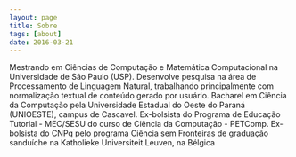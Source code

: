 ```yaml
---
layout: page
title: Sobre
tags: [about]
date: 2016-03-21
---
```


Mestrando em Ciências de Computação e Matemática Computacional na Universidade de São Paulo (USP). 
Desenvolve pesquisa na área de Processamento de Linguagem Natural, trabalhando principalmente com normalização textual de conteúdo gerado por usuário.
Bacharel em Ciência da Computação pela Universidade Estadual do Oeste do Paraná (UNIOESTE), campus de Cascavel. 
Ex-bolsista do Programa de Educação Tutorial - MEC/SESU do curso de Ciência da Computação - PETComp. 
Ex-bolsista do CNPq pelo programa Ciência sem Fronteiras de graduação sanduíche na Katholieke Universiteit Leuven, na Bélgica
